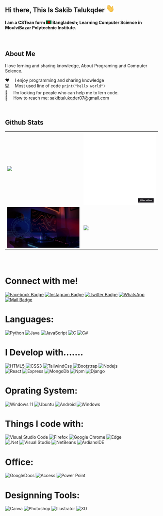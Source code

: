 
## Hi there, This Is Sakib Talukqder <img src="assets/hello.gif" width="28px" alt="hi">

#### I am a CSTean form <img src="assets/bangladesh.png" width="18"/> Bangladesh; Learning Computer Science in MoulviBazar Polytechnic Institute.

<br/>

## About Me

I love lerning and sharing knowledge, About Programing and Computer Science.

:hearts: &emsp;I enjoy programming and sharing knowledge <br/>
:computer: &emsp;Most used line of code `print("hello world")` <br/>
🤔 &emsp;I’m looking for people who can help me to lern code.<br/>
:e-mail: &emsp;How to reach me: sakibtalukqder07@gmail.com <br/>

<br/>

## Github Stats

<div align="center" >
<table border="0">
 <tr>
    <td><img align="" src="https://github-readme-stats.vercel.app/api?username=sakibtalukqder&show_icons=true&theme=radical" /></td>
    <td><b><img align="" src="https://github.com/sakibtalukqder/sakibtalukqder/blob/main/assets/Profile-Live.gif?raw=true" />  </b></td>
 </tr>

 <tr>
   <td width="50%"><b><img align="center" width="100%" src="assets/banner.gif" /> </b></td>

   <td><b><img align="center" width="80%" src="https://github-readme-stats.vercel.app/api/top-langs/?username=sakibtalukqder" /> </b></td>
    
 </tr>
</table>
</div>


  
<br />
<br/>

# Connect with me!
[![Facebook Badge](https://img.shields.io/badge/Facebook-1877F2?style=for-the-badge&logo=facebook&logoColor=white)](https://www.facebook.com/sakibtalukqder)
[![Instagram Badge](https://img.shields.io/badge/Instagram-E4405F?style=for-the-badge&logo=instagram&logoColor=white)](https://www.instagram.com/sakibtalukqder)
[![Twitter Badge](https://img.shields.io/badge/Twitter-1DA1F2?style=for-the-badge&logo=twitter&logoColor=white)](https://twitter.com/sakibtalukqder)
[![WhatsApp](https://img.shields.io/badge/WhatsApp-25D366?style=for-the-badge&logo=whatsapp&logoColor=white)](https://wa.me/<+8801799232910>)
[![Mail Badge](https://img.shields.io/badge/Gmail-D14836?style=for-the-badge&logo=gmail&logoColor=white)](mailto:sakibtalukqder07@gmail.com)


<h1 align="left">Languages:</h1>

![Python](https://img.shields.io/badge/python-3670A0?style=for-the-badge&logo=python&logoColor=ffdd54)
![Java](https://img.shields.io/badge/java-%23ED8B00.svg?style=for-the-badge&logo=openjdk&logoColor=white)
![JavaScript](https://img.shields.io/badge/javascript-%23323330.svg?style=for-the-badge&logo=javascript&logoColor=%23F7DF1E)
![C](https://img.shields.io/badge/c-%2300599C.svg?style=for-the-badge&logo=c&logoColor=white)
![C#](https://img.shields.io/badge/c%23-%23239120.svg?style=for-the-badge&logo=c-sharp&logoColor=white)


# I Develop with.......

![HTML5](https://img.shields.io/badge/html5-%23E34F26.svg?style=for-the-badge&logo=html5&logoColor=white)
![CSS3](https://img.shields.io/badge/css3-%231572B6.svg?style=for-the-badge&logo=css3&logoColor=white)
![TailwindCss](https://img.shields.io/badge/Tailwind_CSS-38B2AC?style=for-the-badge&logo=tailwind-css&logoColor=white)
![Bootstrap](https://img.shields.io/badge/bootstrap-%23563D7C.svg?style=for-the-badge&logo=bootstrap&logoColor=white)
![Nodejs](https://img.shields.io/badge/Node.js-339933?style=for-the-badge&logo=nodedotjs&logoColor=white)
<br />
![React](https://img.shields.io/badge/react-%2320232a.svg?style=for-the-badge&logo=react&logoColor=%2361DAFB)
![Express](https://img.shields.io/badge/Express.js-000000?style=for-the-badge&logo=express&logoColor=white)
![MongoDb](https://img.shields.io/badge/MongoDB-4EA94B?style=for-the-badge&logo=mongodb&logoColor=white)
![Npm](https://img.shields.io/badge/npm-CB3837?style=for-the-badge&logo=npm&logoColor=white)
![Django](https://img.shields.io/badge/django-%23092E20.svg?style=for-the-badge&logo=django&logoColor=white)
<br />


# Oprating System:

![Windows 11](https://img.shields.io/badge/Windows%2011-%230079d5.svg?style=for-the-badge&logo=Windows%2011&logoColor=white)
![Ubuntu](https://img.shields.io/badge/Ubuntu-E95420?style=for-the-badge&logo=ubuntu&logoColor=white)
![Android](https://img.shields.io/badge/Android-3DDC84?style=for-the-badge&logo=android&logoColor=white)
![Windows](https://img.shields.io/badge/Windows-0078D6?style=for-the-badge&logo=windows&logoColor=white)


# Things I code with:
![Visual Studio Code](https://img.shields.io/badge/Visual%20Studio%20Code-0078d7.svg?style=for-the-badge&logo=visual-studio-code&logoColor=white)
![Firefox](https://img.shields.io/badge/Firefox-FF7139?style=for-the-badge&logo=Firefox-Browser&logoColor=white)
![Google Chrome](https://img.shields.io/badge/Google%20Chrome-4285F4?style=for-the-badge&logo=GoogleChrome&logoColor=white)
![Edge](https://img.shields.io/badge/Edge-0078D7?style=for-the-badge&logo=Microsoft-edge&logoColor=white)
<br />
![.Net](https://img.shields.io/badge/.NET-512BD4?style=for-the-badge&logo=dotnet&logoColor=white)
![Visual Studio](https://img.shields.io/badge/Visual%20Studio-5C2D91.svg?style=for-the-badge&logo=visual-studio&logoColor=white)
![NetBeans](https://img.shields.io/badge/apache%20netbeans-1B6AC6?style=for-the-badge&logo=apache%20netbeans%20IDE&logoColor=white)
![ArdianoIDE](https://img.shields.io/badge/Arduino_IDE-00979D?style=for-the-badge&logo=arduino&logoColor=white)
<br />



# Office:
![GoogleDocs](https://img.shields.io/badge/Google%20Sheets-34A853?style=for-the-badge&logo=google-sheets&logoColor=white)
![Access](https://img.shields.io/badge/Microsoft_Access-A4373A?style=for-the-badge&logo=microsoft-access&logoColor=white)
![Power Point](https://img.shields.io/badge/Microsoft_PowerPoint-B7472A?style=for-the-badge&logo=microsoft-powerpoint&logoColor=white)


# Designning Tools:
![Canva](https://img.shields.io/badge/Canva-%2300C4CC.svg?&style=for-the-badge&logo=Canva&logoColor=white)
![Photoshop](https://img.shields.io/badge/Adobe%20Photoshop-31A8FF?style=for-the-badge&logo=Adobe%20Photoshop&logoColor=black)
![Illustrator](https://img.shields.io/badge/Adobe%20Illustrator-FF9A00?style=for-the-badge&logo=adobe%20illustrator&logoColor=white)
![XD](https://img.shields.io/badge/Adobe%20XD-470137?style=for-the-badge&logo=Adobe%20XD&logoColor=#FF61F6)



<br />

